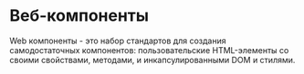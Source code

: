 # Веб-компоненты

Web компоненты - это набор стандартов для создания самодостаточных компонентов: пользовательские HTML-элементы со своими свойствами, методами, и инкапсулированными DOM и стилями.
